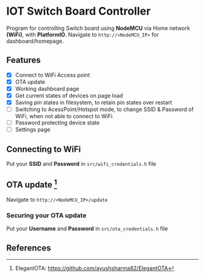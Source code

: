 # IOT Switch Board Controller
Program for controlling Switch board using **NodeMCU** via Home network **(WiFi)**, with **PlatformIO**.
Navigate to `http://<NodeMCU_IP>` for dashboard/homepage.

## Features
- [x] Connect to WiFi Access point
- [x] OTA update
- [x] Working dashboard page
- [x] Get current states of devices on page load
- [x] Saving pin states in filesystem, to retain pin states over restart
- [ ] Switching to AcessPoint/Hotspot mode, to change SSID & Password of WiFi, when not able to connect to WiFi
- [ ] Password protecting device state
- [ ] Settings page

## Connecting to WiFi
Put your **SSID** and **Password** in `src/wifi_credentials.h` file

## OTA update [^1]
Navigate to `http://<NodeMCU_IP>/update`

### Securing your OTA update
Put your **Username** and **Password** in `src/ota_credentials.h` file


## References
[^1]: ElegantOTA: https://github.com/ayushsharma82/ElegantOTA
